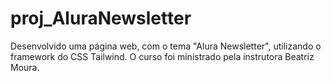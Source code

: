 # proj_AluraNewsletter
Desenvolvido uma página web, com o tema "Alura Newsletter", utilizando o framework do CSS Tailwind. O curso foi ministrado pela instrutora Beatriz Moura.
